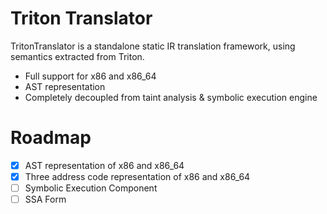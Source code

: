 # Triton Translator

TritonTranslator is a standalone static IR translation framework, using semantics extracted from Triton.
- Full support for x86 and x86_64
- AST representation
- Completely decoupled from taint analysis & symbolic execution engine

# Roadmap
 * [x] AST representation of x86 and x86_64
 * [x] Three address code representation of x86 and x86_64
 * [ ] Symbolic Execution Component
 * [ ] SSA Form
